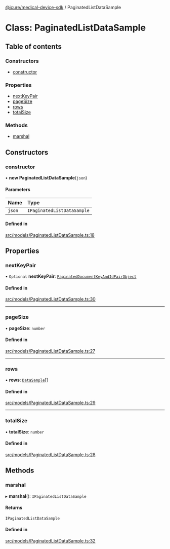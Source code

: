[@icure/medical-device-sdk](../modules.md) / PaginatedListDataSample

# Class: PaginatedListDataSample

## Table of contents

### Constructors

- [constructor](PaginatedListDataSample.md#constructor)

### Properties

- [nextKeyPair](PaginatedListDataSample.md#nextkeypair)
- [pageSize](PaginatedListDataSample.md#pagesize)
- [rows](PaginatedListDataSample.md#rows)
- [totalSize](PaginatedListDataSample.md#totalsize)

### Methods

- [marshal](PaginatedListDataSample.md#marshal)

## Constructors

### constructor

• **new PaginatedListDataSample**(`json`)

#### Parameters

| Name | Type |
| :------ | :------ |
| `json` | `IPaginatedListDataSample` |

#### Defined in

[src/models/PaginatedListDataSample.ts:18](https://github.com/icure/icure-medical-device-js-sdk/blob/6492840/src/models/PaginatedListDataSample.ts#L18)

## Properties

### nextKeyPair

• `Optional` **nextKeyPair**: [`PaginatedDocumentKeyAndIdPairObject`](PaginatedDocumentKeyAndIdPairObject.md)

#### Defined in

[src/models/PaginatedListDataSample.ts:30](https://github.com/icure/icure-medical-device-js-sdk/blob/6492840/src/models/PaginatedListDataSample.ts#L30)

___

### pageSize

• **pageSize**: `number`

#### Defined in

[src/models/PaginatedListDataSample.ts:27](https://github.com/icure/icure-medical-device-js-sdk/blob/6492840/src/models/PaginatedListDataSample.ts#L27)

___

### rows

• **rows**: [`DataSample`](DataSample.md)[]

#### Defined in

[src/models/PaginatedListDataSample.ts:29](https://github.com/icure/icure-medical-device-js-sdk/blob/6492840/src/models/PaginatedListDataSample.ts#L29)

___

### totalSize

• **totalSize**: `number`

#### Defined in

[src/models/PaginatedListDataSample.ts:28](https://github.com/icure/icure-medical-device-js-sdk/blob/6492840/src/models/PaginatedListDataSample.ts#L28)

## Methods

### marshal

▸ **marshal**(): `IPaginatedListDataSample`

#### Returns

`IPaginatedListDataSample`

#### Defined in

[src/models/PaginatedListDataSample.ts:32](https://github.com/icure/icure-medical-device-js-sdk/blob/6492840/src/models/PaginatedListDataSample.ts#L32)
